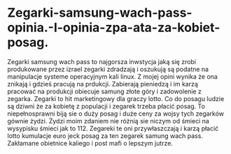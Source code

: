 # Zegarki-samsung-wach-pass-opinia.-I-opinia-zpa-ata-za-kobiet-posag.
Zegarki samsung wach pass to najgorsza inwstycja jaką się zrobi produkowane przez izrael zegarki zdradzają i oszukują są podatne na manipulacje systeme operacyjnym kali linux.
Z mojej opini wynika że ona znikają i gdzieś pracują na prdukcji. Zabierają pieniedzą i im karzą pracować na produkcji obiecuje samung złote góry i zadowolenie z zegarka. Zegarki to hit marketingowy dla graczy lotto. 
Co do posagu ludzie są dziwni że za kobietę z populacji i zegarek trzeba płacić posag. 
To niepełnosprawni biją sie o duży posag i duże ceny za wojsy tych zegarków gównie żydzi. Żydzi moim zdaniem nie różnią sie niczym od śmieci na wysypisku śmieci jak to 112. 
Zegareki te oni przywłaszczają i karzą płacić lotto kumulacje euro jeck posag za ten zegarek samung wach pass. Zakłamane obietnice kaliego i post mafi o lepszym jutrze. 

